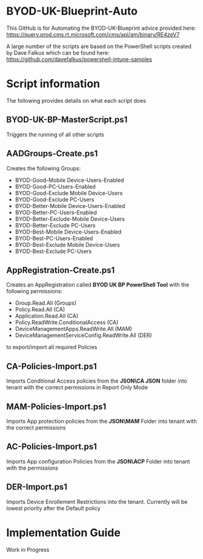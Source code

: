 # BYOD-UK-Blueprint-Auto

This GitHub is for Automating the BYOD-UK-Blueprint advice provided here: https://query.prod.cms.rt.microsoft.com/cms/api/am/binary/RE4zeV7

A large number of the scripts are based on the PowerShell scripts created by Dave Falkus which can be found here: https://github.com/davefalkus/powershell-intune-samples

# Script information #

The following provides details on what each script does

## BYOD-UK-BP-MasterScript.ps1 ##

Triggers the running of all other scripts

## AADGroups-Create.ps1 ##

Creates the following Groups:

- BYOD-Good-Mobile Device-Users-Enabled
- BYOD-Good-PC-Users-Enabled
- BYOD-Good-Exclude Mobile Device-Users
- BYOD-Good-Exclude PC-Users
- BYOD-Better-Mobile Device-Users-Enabled
- BYOD-Better-PC-Users-Enabled
- BYOD-Better-Exclude-Mobile Device-Users
- BYOD-Better-Exclude PC-Users
- BYOD-Best-Mobile Device-Users-Enabled
- BYOD-Best-PC-Users-Enabled
- BYOD-Best-Exclude Mobile Device-Users
- BYOD-Best-Exclude PC-Users

## AppRegistration-Create.ps1 ##

Creates an AppRegistration called **BYOD UK BP PowerShell Tool** with the following permissions:

 - Group.Read.All (Groups)
 - Policy.Read.All (CA)
 - Application.Read.All (CA)
 - Policy.ReadWrite.ConditionalAccess (CA)
 - DeviceManagementApps.ReadWrite.All (MAM)
 - DeviceManagementServiceConfig.ReadWrite.All (DER)

to export/import all required Policies

## CA-Policies-Import.ps1 ##

Imports Conditional Access policies from the **JSON\CA JSON** folder into tenant with the correct permissions in Report Only Mode

## MAM-Policies-Import.ps1 ##

Imports App protection policies from the **JSON\MAM** Folder into tenant with the correct permissions


## AC-Policies-Import.ps1 ##

Imports App configuration Policies from the **JSON\ACP** Folder into tenant with the permissions

## DER-Import.ps1 ##

Imports Device Enrollement Restrictions into the tenant.  Currently will be lowest priority after the Default policy


# Implementation Guide #

Work in Progress









